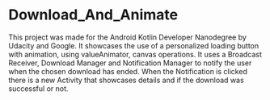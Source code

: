 # Download_And_Animate
This project was made for the Android Kotlin Developer Nanodegree by Udacity and Google.
It showcases the use of a personalized loading button with animation, using valueAnimator, canvas operations.
It uses a Broadcast Receiver, Download Manager and Notification Manager to notify the user when the chosen download has ended.
When the Notification is clicked there is a new Activity that showcases details and if the download was successful or not.
